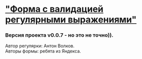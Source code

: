 # ["Форма с валидацией регулярными выражениями"](https://antonvolkov71.github.io/severe-project/) 
### Версия проекта v0.0.7 - но это не точно)).

Автор регулярки: Антон Волков.  
Авторы формы: ребята из Яндекса.
